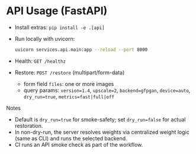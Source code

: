 # API Usage (FastAPI)

- Install extras: `pip install -e .[api]`
- Run locally with uvicorn:

  ```bash
  uvicorn services.api.main:app --reload --port 8000
  ```

- Health: `GET /healthz`
- Restore: `POST /restore` (multipart/form-data)
  - form field `files`: one or more images
  - query params: `version=1.4`, `upscale=2`, `backend=gfpgan`, `device=auto`,
    `dry_run=true`, `metrics=fast|full|off`

Notes

- Default is `dry_run=true` for smoke-safety; set `dry_run=false` for actual
  restoration.
- In non-dry-run, the server resolves weights via centralized weight logic
  (same as CLI) and runs the selected backend.
- CI runs an API smoke check as part of the workflow.
